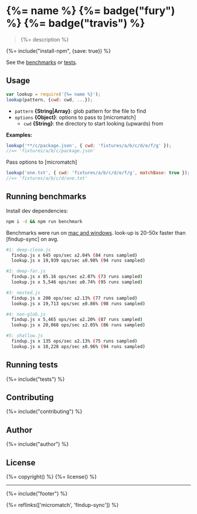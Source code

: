# {%= name %} {%= badge("fury") %} {%= badge("travis") %}

> {%= description %}

{%= include("install-npm", {save: true}) %}

See the [benchmarks](#run-benchmarks) or [tests](./test.js).

## Usage

```js
var lookup = require('{%= name %}');
lookup(pattern, {cwd: cwd, ...});
```

- `pattern` **{String|Array}**: glob pattern for the file to find
- `options` **{Object}**: options to pass to [micromatch]
    + `cwd` **{String}**: the directory to start looking (upwards) from


**Examples:**

```js
lookup('**/c/package.json', { cwd: 'fixtures/a/b/c/d/e/f/g' });
//=> 'fixtures/a/b/c/package.json'
```

Pass options to [micromatch]

```js
lookup('one.txt', { cwd: 'fixtures/a/b/c/d/e/f/g', matchBase: true });
//=> 'fixtures/a/b/c/d/one.txt'
```

## Running benchmarks

Install dev dependencies:

```bash
npm i -d && npm run benchmark
```

Benchmarks were run on [mac and windows](https://github.com/jonschlinkert/look-up/issues/1). look-up is 20-50x faster than [findup-sync] on avg.

```bash
#1: deep-close.js
  findup.js x 645 ops/sec ±2.04% (84 runs sampled)
  lookup.js x 19,939 ops/sec ±0.98% (94 runs sampled)

#2: deep-far.js
  findup.js x 85.16 ops/sec ±2.07% (73 runs sampled)
  lookup.js x 5,546 ops/sec ±0.74% (95 runs sampled)

#3: nested.js
  findup.js x 200 ops/sec ±2.13% (77 runs sampled)
  lookup.js x 19,713 ops/sec ±0.86% (98 runs sampled)

#4: non-glob.js
  findup.js x 5,465 ops/sec ±2.20% (87 runs sampled)
  lookup.js x 20,068 ops/sec ±2.05% (86 runs sampled)

#5: shallow.js
  findup.js x 135 ops/sec ±2.13% (75 runs sampled)
  lookup.js x 10,228 ops/sec ±0.96% (94 runs sampled)
```

## Running tests
{%= include("tests") %}

## Contributing
{%= include("contributing") %}

## Author
{%= include("author") %}

## License
{%= copyright() %}
{%= license() %}

***

{%= include("footer") %}

{%= reflinks(['micromatch', 'findup-sync']) %}
